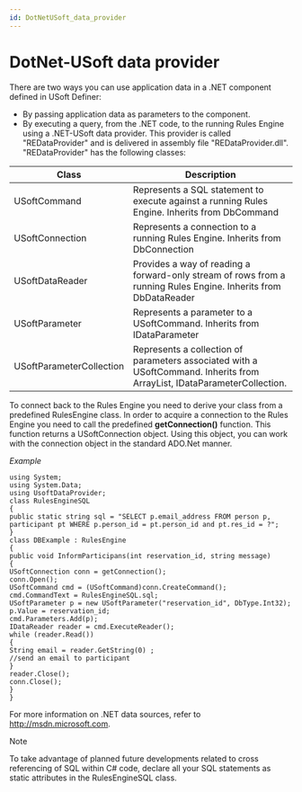 ```yaml
---
id: DotNetUSoft_data_provider
---
```


# DotNet-USoft data provider

There are two ways you can use application data in a .NET component defined in USoft Definer:

- By passing application data as parameters to the component.
- By executing a query, from the .NET code, to the running Rules Engine using a .NET-USoft data provider. This provider is called "REDataProvider" and is delivered in assembly file "REDataProvider.dll". "REDataProvider" has the following classes:

|**Class**|**Description**|
|--------|--------|
|USoftCommand|Represents a SQL statement to execute against a running Rules Engine. Inherits from DbCommand|
|USoftConnection|Represents a connection to a running Rules Engine. Inherits from DbConnection|
|USoftDataReader|Provides a way of reading a forward-only stream of rows from a running Rules Engine. Inherits from DbDataReader|
|USoftParameter|Represents a parameter to a USoftCommand. Inherits from IDataParameter|
|USoftParameterCollection|Represents a collection of parameters associated with a USoftCommand. Inherits from ArrayList, IDataParameterCollection.|



To connect back to the Rules Engine you need to derive your class from a predefined RulesEngine class. In order to acquire a connection to the Rules Engine you need to call the predefined **getConnection()** function. This function returns a USoftConnection object. Using this object, you can work with the connection object in the standard ADO.Net manner.

*Example*

```language-cs
using System;
using System.Data;
using UsoftDataProvider;
class RulesEngineSQL
{
public static string sql = "SELECT p.email_address FROM person p, participant pt WHERE p.person_id = pt.person_id and pt.res_id = ?";
}
class DBExample : RulesEngine
{
public void InformParticipans(int reservation_id, string message)
{
USoftConnection conn = getConnection();
conn.Open();
USoftCommand cmd = (USoftCommand)conn.CreateCommand();
cmd.CommandText = RulesEngineSQL.sql;
USoftParameter p = new USoftParameter("reservation_id", DbType.Int32);
p.Value = reservation_id;
cmd.Parameters.Add(p);
IDataReader reader = cmd.ExecuteReader();
while (reader.Read())
{
String email = reader.GetString(0) ;
//send an email to participant
}
reader.Close();
conn.Close();
}
}
```

For more information on .NET data sources, refer to http://msdn.microsoft.com.

> [!NOTE]
> To take advantage of planned future developments related to cross referencing of SQL within C# code, declare all your SQL statements as static attributes in the RulesEngineSQL class.